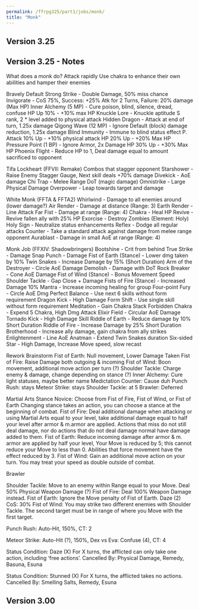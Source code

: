 ```yaml
---
permalink: /ffrpg325/part1/jobs/monk/
title: "Monk"
---
```


## Version 3.25

## Version 3.25 - Notes

What does a monk do?
Attack rapidly
Use chakra to enhance their own abilities and hamper their enemies

Bravely Default
Strong Strike - Double Damage, 50% miss chance
Invigorate - CoS 75%, Success: +25% Atk for 2 Turns, Failure: 20% damage (Max HP)
Inner Alchemy (5 MP) - Cure poison, blind, silence, dread, confuse
HP Up 10% - +10% max HP
Knuckle Lore - Knuckle aptitude S rank, 2 * level added to physical attack
Hidden Dragon - Attack at end of turn, 1.25x damage
Qigong Wave (12 MP) - Ignore Default (block) damage reduction, 1.25x damage
Blind Immunity - Immune to blind status effect
P. Attack 10% Up - +10% physical attack
HP 20% Up - +20% Max HP
Pressure Point (1 BP) - Ignore Armor, 2x Damage
HP 30% Up - +30% Max HP
Phoenix Flight - Reduce HP to 1, Deal damage equal to amount sacrificed to opponent

Tifa Lockheart (FFVII: Remake)
Combos that stagger opponent
Starshower - Raise Enemy Stagger Gauge, Next skill deals +70% damage
Divekick - AoE damage
Chi Trap - Melee Range DoT (magic damage)
Omnistrike - Large Physical Damage
Overpower - Leap towards target and damage

White Monk (FFTA & FFTA2)
Whirlwind - Damage to all enemies around (lower damage?)
Air Render - Damage at distance (Range: 3)
Earth Render - Line Attack
Far Fist - Damage at range (Range: 4)
Chakra - Heal HP
Revive - Revive fallen ally with 25% HP
Exorcise - Destroy Zombies (Element: Holy)
Holy Sign - Neutralize status enhancements
Reflex - Dodge all  regular attacks
Counter - Take a standard attack against damage from melee range opponent
Aurablast - Damage in small AoE at range (Range: 4)

Monk Job (FFXIV: Shadowbringers)
Bootshine - Crit from behind
True Strike - Damage
Snap Punch - Damage
Fist of Earth (Stance) - Lower dmg taken by 10%
Twin Snakes - Increase Damage by 15% (Short Duration)
Arm of the Destroyer - Circle AoE Damage
Demolish - Damage with DoT
Rock Breaker - Cone AoE Damage
Fist of Wind (Stance) - Bonus Movement Speed
Shoulder Tackle - Gap Close + Damage
Fists of Fire (Stance) - Increased Damage 10%
Mantra - Increase incoming healing for group
Four-point Fury - Circle AoE Dmg
Perfect Balance - Use next 6 skills without form requirement
Dragon Kick - High Damage
Form Shift - Use single skill without form requirement
Meditation - Gain Chakra Stack
Forbidden Chakra - Expend 5 Chakra, High Dmg Attack
Elixir Field - Circular AoE Damage
Tornado Kick - High Damage Skill
Riddle of Earth - Reduce damage by 10% Short Duration
Riddle of Fire - Increase Damage by 25% Short Duration
Brotherhood - Increase ally damage, gain chakra from ally strikes
Enlightenment - Line AoE
Anatman - Extend Twin Snakes duration
Six-sided Star - High Damage, Increase Move speed, slow recast

Rework Brainstorm
Fist of Earth: Null movement, Lower Damage Taken
Fist of Fire: Raise Damage both outgoing & incoming
Fist of Wind: Boon movement, additional move action per turn (?)
Shoulder Tackle: Charge enemy & damage, change depending on stance (?)
Inner Alchemy: Cure light statuses, maybe better name Medictation
Counter: Cause duh
Punch Rush: stays
Meteor Strike: stays
Shoulder Tackle: at 5
Brawler: Deferred

Martial Arts
Stance Novice: Choose from Fist of Fire, Fist of Wind, or Fist of Earth
Changing stance takes an action, you can choose a stance at the beginning of combat.
Fist of Fire: Deal additional damage when attacking or using Martial Arts equal to your level, take additional damage equal to half your level after armor & m.armor are applied. Actions that miss do not still deal damage, nor do actions that do not deal damage normal have damage added to them.
Fist of Earth: Reduce incoming damage after armor & m. armor are applied by half your level, Your Move is reduced by 5; this cannot reduce your Move to less than 0. Abilities that force movement have the effect reduced by 3.
Fist of Wind: Gain an additional move action on your turn. You may treat your speed as double outside of combat.

Brawler

Shoulder Tackle: Move to an enemy within Range equal to your Move. Deal 50% Physical Weapon Damage (?)
Fist of Fire: Deal 100% Weapon Damage instead.
Fist of Earth: Ignore the Move penalty of Fist of Earth. Daze (2) CoS: 30%
Fist of Wind: You may strike two different enemies with Shoulder Tackle. The second target must be in range of where you Move with the first target.

Punch Rush: Auto-Hit, 150%, CT: 2

Meteor Strike: Auto-Hit (?), 150%, Dex vs Eva: Confuse (4), CT: 4

Status Condition: Daze (X)
For X turns, the afflicted can only take one action, including ‘free actions’. 
Cancelled By: Physical Damage, Remedy, Basuna, Esuna

Status Condition: Stunned (X)
For X turns, the afflicted takes no actions.
Cancelled By: Smelling Salts, Remedy, Esuna

## Version 3.00